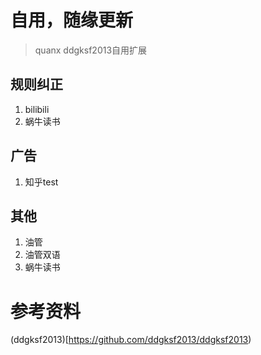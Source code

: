 # 自用，随缘更新
> quanx
> ddgksf2013自用扩展

## 规则纠正 
1. bilibili
2. 蜗牛读书

## 广告
1. 知乎test

## 其他
1. 油管 
2. 油管双语
3. 蜗牛读书

# 参考资料
(ddgksf2013)[https://github.com/ddgksf2013/ddgksf2013)
